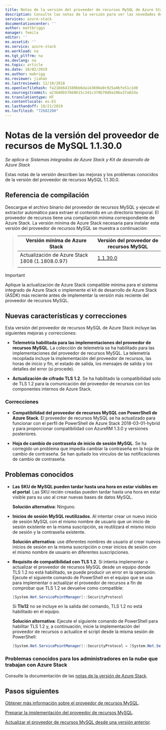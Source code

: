 ```yaml
---
title: Notas de la versión del proveedor de recursos MySQL de Azure Stack 1.1.30.0 | Microsoft Docs
description: Consulte las notas de la versión para ver las novedades de la actualización de 1.1.30.0 del proveedor de recursos MySQL de Azure Stack.
services: azure-stack
documentationcenter: ''
author: mattbriggs
manager: femila
editor: ''
ms.assetid: ''
ms.service: azure-stack
ms.workload: na
ms.tgt_pltfrm: na
ms.devlang: na
ms.topic: article
ms.date: 10/02/2019
ms.author: mabrigg
ms.reviewer: jiahan
ms.lastreviewed: 12/10/2018
ms.openlocfilehash: fa21bb641589bb6da143696e0c925a0bfe51c1d0
ms.sourcegitcommit: a23b80b57668615c341c370b70d0a106a37a02da
ms.translationtype: HT
ms.contentlocale: es-ES
ms.lasthandoff: 10/21/2019
ms.locfileid: "72682200"
---
```

# <a name="mysql-resource-provider-11300-release-notes"></a>Notas de la versión del proveedor de recursos de MySQL 1.1.30.0

*Se aplica a: Sistemas integrados de Azure Stack y Kit de desarrollo de Azure Stack*

Estas notas de la versión describen las mejoras y los problemas conocidos de la versión del proveedor de recursos MySQL 1.1.30.0.

## <a name="build-reference"></a>Referencia de compilación
Descargue el archivo binario del proveedor de recursos MySQL y ejecute el extractor automático para extraer el contenido en un directorio temporal. El proveedor de recursos tiene una compilación mínima correspondiente de Azure Stack. La versión mínima de Azure Stack necesaria para instalar esta versión del proveedor de recursos MySQL se muestra a continuación:

> |Versión mínima de Azure Stack|Versión del proveedor de recursos MySQL|
> |-----|-----|
> |Actualización de Azure Stack 1808 (1.1808.0.97)|[1.1.30.0](https://aka.ms/azurestackmysqlrp11300)|
> |     |     |

> [!IMPORTANT]
> Aplique la actualización de Azure Stack compatible mínima para el sistema integrado de Azure Stack o implemente el kit de desarrollo de Azure Stack (ASDK) más reciente antes de implementar la versión más reciente del proveedor de recursos MySQL.

## <a name="new-features-and-fixes"></a>Nuevas características y correcciones
Esta versión del proveedor de recursos MySQL de Azure Stack incluye las siguientes mejoras y correcciones:

- **Telemetría habilitada para las implementaciones del proveedor de recursos MySQL**. La colección de telemetría se ha habilitado para las implementaciones del proveedor de recursos MySQL. La telemetría recopilada incluye la implementación del proveedor de recursos, las horas de inicio y fin, el estado de salida, los mensajes de salida y los detalles del error (si procede).

- **Actualización de cifrado TLS 1.2**. Se ha habilitado la compatibilidad solo de TLS 1.2 para la comunicación del proveedor de recursos con los componentes internos de Azure Stack. 

### <a name="fixes"></a>Correcciones

- **Compatibilidad del proveedor de recursos MySQL con PowerShell de Azure Stack**. El proveedor de recursos MySQL se ha actualizado para funcionar con el perfil de PowerShell de Azure Stack 2018-03-01-hybrid y para proporcionar compatibilidad con AzureRM 1.3.0 y versiones posteriores.

- **Hoja de cambio de contraseña de inicio de sesión MySQL**. Se ha corregido un problema que impedía cambiar la contraseña en la hoja de cambio de contraseña. Se han quitado los vínculos de las notificaciones de cambio de contraseña.

## <a name="known-issues"></a>Problemas conocidos

- **Las SKU de MySQL pueden tardar hasta una hora en estar visibles en el portal**. Las SKU recién creadas pueden tardar hasta una hora en estar visible para su uso al crear nuevas bases de datos MySQL.

    **Solución alternativa**: Ninguno.

- **Inicios de sesión MySQL reutilizados**. Al intentar crear un nuevo inicio de sesión MySQL con el mismo nombre de usuario que un inicio de sesión existente en la misma suscripción, se reutilizará el mismo inicio de sesión y la contraseña existente.

    **Solución alternativa**: use diferentes nombres de usuario al crear nuevos inicios de sesión en la misma suscripción o crear inicios de sesión con el mismo nombre de usuario en diferentes suscripciones.

- **Requisito de compatibilidad con TLS 1.2**. Si intenta implementar o actualizar el proveedor de recursos MySQL desde un equipo donde TLS 1.2 no está habilitado, se puede producir un error en la operación. Ejecute el siguiente comando de PowerShell en el equipo que se usa para implementar o actualizar el proveedor de recursos a fin de comprobar que TLS 1.2 se devuelve como compatible:

  ```powershell
  [System.Net.ServicePointManager]::SecurityProtocol
  ```

  Si **Tls12** no se incluye en la salida del comando, TLS 1.2 no está habilitado en el equipo.

    **Solución alternativa**: Ejecute el siguiente comando de PowerShell para habilitar TLS 1.2 y, a continuación, inicie la implementación del proveedor de recursos o actualice el script desde la misma sesión de PowerShell:

    ```powershell
    [System.Net.ServicePointManager]::SecurityProtocol = [System.Net.SecurityProtocolType]::Tls12
    ```
 
### <a name="known-issues-for-cloud-admins-operating-azure-stack"></a>Problemas conocidos para los administradores en la nube que trabajan con Azure Stack
Consulte la documentación de las [notas de la versión de Azure Stack](azure-stack-servicing-policy.md).

## <a name="next-steps"></a>Pasos siguientes
[Obtener más información sobre el proveedor de recursos MySQL](azure-stack-mysql-resource-provider.md).

[Preparar la implementación del proveedor de recursos MySQL](azure-stack-mysql-resource-provider-deploy.md#prerequisites).

[Actualizar el proveedor de recursos MySQL desde una versión anterior](azure-stack-mysql-resource-provider-update.md). 
